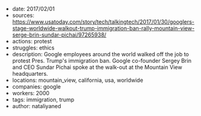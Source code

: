 - date: 2017/02/01
- sources: https://www.usatoday.com/story/tech/talkingtech/2017/01/30/googlers-stage-worldwide-walkout-trump-immigration-ban-rally-mountain-view-serge-brin-sundar-pichai/97265938/
- actions: protest
- struggles: ethics
- description: Google employees around the world walked off the job to protest Pres. Trump's immigration ban. Google co-founder Sergey Brin and CEO Sundar Pichai spoke at the walk-out at the Mountain View headquarters.
- locations: mountain_view, california, usa, worldwide
- companies: google
- workers: 2000
- tags: immigration, trump
- author: nataliyaned
